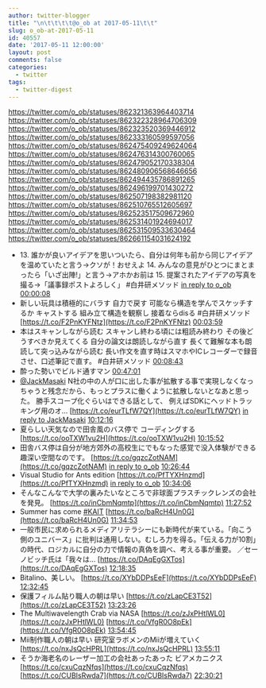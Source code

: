 ```yaml
---
author: twitter-blogger
title: "\n\t\t\t\t@o_ob at 2017-05-11\t\t"
slug: o_ob-at-2017-05-11
id: 40557
date: '2017-05-11 12:00:00'
layout: post
comments: false
categories:
  - twitter
tags:
  - twitter-digest
---
```


https://twitter.com/o_ob/statuses/862321363964403714 https://twitter.com/o_ob/statuses/862322328964706309 https://twitter.com/o_ob/statuses/862323520369446912 https://twitter.com/o_ob/statuses/862333160599597056 https://twitter.com/o_ob/statuses/862475409249624064 https://twitter.com/o_ob/statuses/862476314300760065 https://twitter.com/o_ob/statuses/862479052170338304 https://twitter.com/o_ob/statuses/862480906568646656 https://twitter.com/o_ob/statuses/862494435786891265 https://twitter.com/o_ob/statuses/862496199701430272 https://twitter.com/o_ob/statuses/862507198382981120 https://twitter.com/o_ob/statuses/862510765512605697 https://twitter.com/o_ob/statuses/862523517509672960 https://twitter.com/o_ob/statuses/862531401924694017 https://twitter.com/o_ob/statuses/862531509533630464 https://twitter.com/o_ob/statuses/862661154031624192  

*   13\. 誰かが良いアイデアを思いついたら、自分は何年も前から同じアイデアを温めていたと言う→クソが！おせえよ 14\. みんなの意見がひとつにまとまったら「いざ出陣!」と言う→アホかお前は 15\. 提案されたアイデアの写真を撮る→「議事録ポストよろしく」 #白井研メソッド [in reply to o_ob](https://twitter.com/o_ob/statuses/862320497853321216) [00:00:08](https://twitter.com/o_ob/statuses/862321363964403714)
*   新しい玩具は積極的にバラす 自力で戻す 可能なら構造を学んでスケッチするか キャストする 組み立て構造を観察し 接着ならdisる #白井研メソッド [https://t.co/F2PnKYFNtz](https://t.co/F2PnKYFNtz) [00:03:59](https://twitter.com/o_ob/statuses/862322328964706309)
*   本はスキャンしながら読む スキャンし終わる頃には粗読み終わり その後どうすべきか見えてくる 自分の論文は朗読しながら直す 長くて難解な本も朗読して突っ込みながら読む 長い作文を直す時はスマホやICレコーダーで録音させ、口述筆記で直す。 #白井研メソッド [00:08:43](https://twitter.com/o_ob/statuses/862323520369446912)
*   酔った勢いでビルド通すマン [00:47:01](https://twitter.com/o_ob/statuses/862333160599597056)
*   [@JackMasaki](https://twitter.com/JackMasaki) N社の中の人が口に出した事が拡散する事で実現しなくなっちゃうと残念だから、もっとプラスに働くように拡散しないとなあと思った。 勝手スコープ化ぐらいはできる話として、 例えばSDKにヘッドトラッキング用のオ… [https://t.co/eurTLfW7QY](https://t.co/eurTLfW7QY) [in reply to JackMasaki](https://twitter.com/JackMasaki/statuses/862105273250349056) [10:12:16](https://twitter.com/o_ob/statuses/862475409249624064)
*   夏らしい天気なので田舎風のバス停で コーディングする [https://t.co/ooTXW1vu2H](https://t.co/ooTXW1vu2H) [10:15:52](https://twitter.com/o_ob/statuses/862476314300760065)
*   田舎バス停は自分が地方郊外の高校生にでもなった感覚で没入体験ができる趣深い空間なのです。 [https://t.co/gqzcZotNAM](https://t.co/gqzcZotNAM) [in reply to o_ob](https://twitter.com/o_ob/statuses/862476314300760065) [10:26:44](https://twitter.com/o_ob/statuses/862479052170338304)
*   Visual Studio for Ants edition [https://t.co/PfTYXHnzmd](https://t.co/PfTYXHnzmd) [in reply to o_ob](https://twitter.com/o_ob/statuses/862476314300760065) [10:34:06](https://twitter.com/o_ob/statuses/862480906568646656)
*   そんなこんなで大学の裏みたいなところで非球面プラスチックレンズの会社を発見。 [https://t.co/inCbmNqmtp](https://t.co/inCbmNqmtp) [11:27:52](https://twitter.com/o_ob/statuses/862494435786891265)
*   Summer has come [#KAIT](https://twitter.com/search?q=%23KAIT&src=hash) [https://t.co/baRcH4Un0G](https://t.co/baRcH4Un0G) [11:34:53](https://twitter.com/o_ob/statuses/862496199701430272)
*   一般市民に求められるメディアリテラシーにも新時代が来ている。「向こう側のユニバース」に批判は通用しない。むしろ力を得る。「伝える力が10割」の時代、ロジカルに自分の力で情報の真偽を調べ、考える事が重要。 ／セーノビッチ氏は「我々は… [https://t.co/DAqEgGXTos](https://t.co/DAqEgGXTos) [12:18:35](https://twitter.com/o_ob/statuses/862507198382981120)
*   Bitalino、美しい。 [https://t.co/XYbDDPsEeF](https://t.co/XYbDDPsEeF) [12:32:45](https://twitter.com/o_ob/statuses/862510765512605697)
*   保護フィルム貼り職人の朝は早い [https://t.co/zLapCE3T52](https://t.co/zLapCE3T52) [13:23:26](https://twitter.com/o_ob/statuses/862523517509672960)
*   The Multiwavelength Crab via NASA [https://t.co/zJxPHtlWL0](https://t.co/zJxPHtlWL0) [https://t.co/VfgR0O8pEk](https://t.co/VfgR0O8pEk) [13:54:45](https://twitter.com/o_ob/statuses/862531401924694017)
*   Mii制作職人の朝は早い 研究室ラボメンのMiiが増えていく [https://t.co/nxJsQcHPRL](https://t.co/nxJsQcHPRL) [13:55:11](https://twitter.com/o_ob/statuses/862531509533630464)
*   そうか海老名のレーザー加工の会社あったあった ビアメカニクス [https://t.co/cxuCqzNfqs](https://t.co/cxuCqzNfqs) [https://t.co/CUBIsRwda7](https://t.co/CUBIsRwda7) [22:30:21](https://twitter.com/o_ob/statuses/862661154031624192)